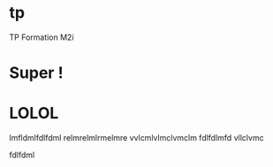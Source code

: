 # tp
TP Formation M2i

# Super !

# LOLOL
lmfldmlfdlfdml
relmrelmlrmelmre
vvlcmlvlmclvmclm
fdlfdlmfd
vllclvmc

fdlfdml

